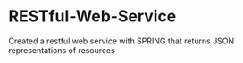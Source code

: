 # RESTful-Web-Service

Created a restful web service with SPRING that returns JSON representations of resources

